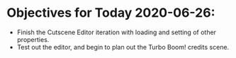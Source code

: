 # Objectives for Today 2020-06-26:

- Finish the Cutscene Editor iteration with loading and setting of other properties.
- Test out the editor, and begin to plan out the Turbo Boom! credits scene.
